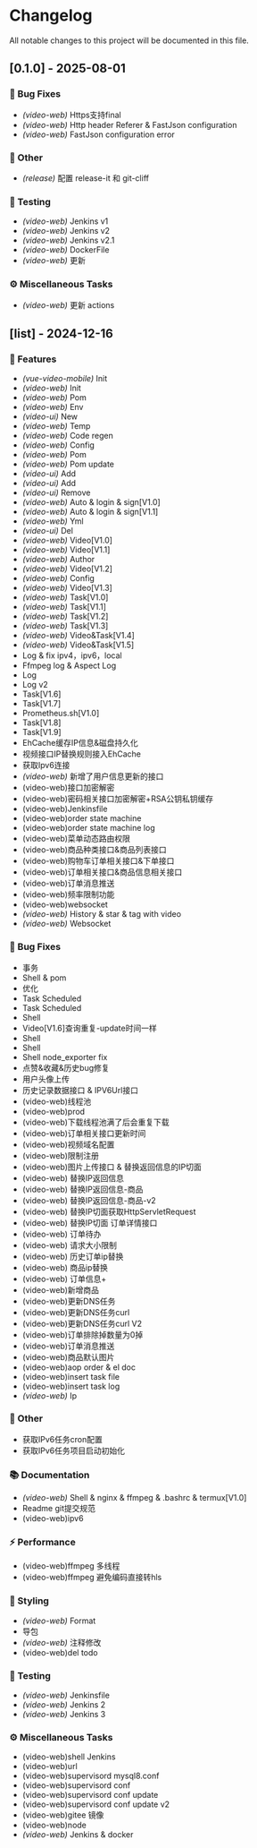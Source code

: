 # Changelog

All notable changes to this project will be documented in this file.

## [0.1.0] - 2025-08-01

### 🐛 Bug Fixes

- *(video-web)* Https支持final
- *(video-web)* Http header Referer & FastJson configuration
- *(video-web)* FastJson configuration error

### 💼 Other

- *(release)* 配置 release-it 和 git-cliff

### 🧪 Testing

- *(video-web)* Jenkins v1
- *(video-web)* Jenkins v2
- *(video-web)* Jenkins v2.1
- *(video-web)* DockerFile
- *(video-web)* 更新

### ⚙️ Miscellaneous Tasks

- *(video-web)* 更新 actions

## [list] - 2024-12-16

### 🚀 Features

- *(vue-video-mobile)* Init
- *(video-web)* Init
- *(video-web)* Pom
- *(video-web)* Env
- *(video-ui)* New
- *(video-web)* Temp
- *(video-web)* Code regen
- *(video-web)* Config
- *(video-web)* Pom
- *(video-web)* Pom update
- *(video-ui)* Add
- *(video-ui)* Add
- *(video-ui)* Remove
- *(video-web)* Auto & login & sign[V1.0]
- *(video-web)* Auto & login & sign[V1.1]
- *(video-web)* Yml
- *(video-ui)* Del
- *(video-web)* Video[V1.0]
- *(video-web)* Video[V1.1]
- *(video-web)* Author
- *(video-web)* Video[V1.2]
- *(video-web)* Config
- *(video-web)* Video[V1.3]
- *(video-web)* Task[V1.0]
- *(video-web)* Task[V1.1]
- *(video-web)* Task[V1.2]
- *(video-web)* Task[V1.3]
- *(video-web)* Video&Task[V1.4]
- *(video-web)* Video&Task[V1.5]
- Log & fix ipv4，ipv6，local
- Ffmpeg log & Aspect Log
- Log
- Log v2
- Task[V1.6]
- Task[V1.7]
- Prometheus.sh[V1.0]
- Task[V1.8]
- Task[V1.9]
- EhCache缓存IP信息&磁盘持久化
- 视频接口IP替换规则接入EhCache
- 获取Ipv6连接
- *(video-web)* 新增了用户信息更新的接口
- (video-web)接口加密解密
- (video-web)密码相关接口加密解密+RSA公钥私钥缓存
- (video-web)Jenkinsfile
- (video-web)order state machine
- (video-web)order state machine log
- (video-web)菜单动态路由权限
- (video-web)商品种类接口&商品列表接口
- (video-web)购物车订单相关接口&下单接口
- (video-web)订单相关接口&商品信息相关接口
- (video-web)订单消息推送
- (video-web)频率限制功能
- (video-web)websocket
- *(video-web)* History & star & tag with video
- *(video-web)* Websocket

### 🐛 Bug Fixes

- 事务
- Shell & pom
- 优化
- Task Scheduled
- Task Scheduled
- Shell
- Video[V1.6]查询重复-update时间一样
- Shell
- Shell
- Shell node_exporter fix
- 点赞&收藏&历史bug修复
- 用户头像上传
- 历史记录数据接口 & IPV6Url接口
- (video-web)线程池
- (video-web)prod
- (video-web)下载线程池满了后会重复下载
- (video-web)订单相关接口更新时间
- (video-web)视频域名配置
- (video-web)限制注册
- (video-web)图片上传接口 & 替换返回信息的IP切面
- (video-web) 替换IP返回信息
- (video-web) 替换IP返回信息-商品
- (video-web) 替换IP返回信息-商品-v2
- (video-web) 替换IP切面获取HttpServletRequest
- (video-web) 替换IP切面 订单详情接口
- (video-web) 订单待办
- (video-web) 请求大小限制
- (video-web) 历史订单ip替换
- (video-web) 商品ip替换
- (video-web) 订单信息+
- (video-web)新增商品
- (video-web)更新DNS任务
- (video-web)更新DNS任务curl
- (video-web)更新DNS任务curl V2
- (video-web)订单排除掉数量为0掉
- (video-web)订单消息推送
- (video-web)商品默认图片
- (video-web)aop order & el doc
- (video-web)insert task file
- (video-web)insert task log
- *(video-web)* Ip

### 💼 Other

- 获取IPv6任务cron配置
- 获取IPv6任务项目启动初始化

### 📚 Documentation

- *(video-web)* Shell & nginx & ffmpeg & .bashrc & termux[V1.0]
- Readme git提交规范
- (video-web)ipv6

### ⚡ Performance

- (video-web)ffmpeg 多线程
- (video-web)ffmpeg 避免编码直接转hls

### 🎨 Styling

- *(video-web)* Format
- 导包
- *(video-web)* 注释修改
- (video-web)del todo

### 🧪 Testing

- *(video-web)* Jenkinsfile
- *(video-web)* Jenkins 2
- *(video-web)* Jenkins 3

### ⚙️ Miscellaneous Tasks

- (video-web)shell Jenkins
- (video-web)url
- (video-web)supervisord mysql8.conf
- (video-web)supervisord conf
- (video-web)supervisord conf update
- (video-web)supervisord conf update v2
- (video-web)gitee 镜像
- (video-web)node
- *(video-web)* Jenkins & docker

<!-- generated by git-cliff -->
